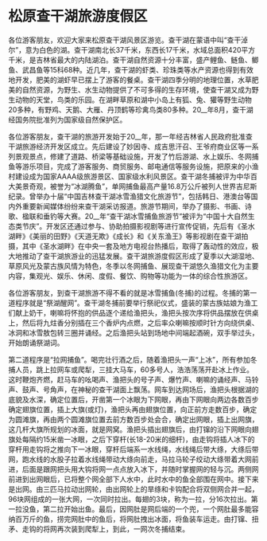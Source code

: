 # 松原查干湖旅游度假区  
各位游客朋友，欢迎大家来松原查干湖风景区游览。查干湖在蒙语中叫“查干淖尔”，意为白色的湖。查干湖南北长37千米，东西长17千米，水域总面积420平方千米，是吉林省最大的内陆湖泊。查干湖自然资源十分丰富，盛产鲤鱼、鲢鱼、鲫鱼、武昌鱼等15科68种。近几年，查干湖的虾类、珍珠类等水产资源也得到有效地开发，肥美的湖虾早已摆上了游客的餐桌。查干湖四季分明的地理位置，水草肥美的自然资源，为野生、水生动物提供了不可多得的生存环境，使查干湖又成为野生动物的天堂，鸟类的乐园。在湖畔草原和湖中小岛上有狐、兔、獾等野生动物20多种，有野鸡、天鹅、大雁、丹顶鹤等珍禽鸟类80多种。20__年8月，查干湖经国务院批准列为国家级自然保护区。  

各位游客朋友，查干湖的旅游开发始于20__年，那一年经吉林省人民政府批准查干湖旅游经济开发区成立。先后建设了妙因寺、成吉思汗召、王爷府商业区等一系列景观景点，修建了道路、桥梁等基础设施，开发了竹后游湖、水上娱乐、冬网捕鱼等游乐项目，完成了游客服务、商贸服务、邮电通信等服务设施，把原来的小渔村建设成为国家AAAA级旅游景区、国家级水利风景区。查干湖冬捕被评为中华百大美景奇观，被誉为“冰湖腾鱼”，单网捕鱼最高产量16.8万公斤被列人世界吉尼斯纪录。曾举办十届“中国吉林查干湖冰雪渔猎文化旅游节”，包括韩日、港澳台等国内外重要新闻媒体纷纷来查干湖采访报道。旅游节期间，举办了摄影、书画、诗歌、楹联和垂钓等大赛。20__年“查干湖冰雪捕鱼旅游节”被评为“中国十大自然生态类节庆”。开发区还通过参与、协助拍摄影视剧等进行宣传促销，先后有《圣水湖畔》《美丽的田野》《天道无欺》《成长》和《关东渔王》等影视剧在查干湖拍摄，其中《圣水湖畔》在中央一套及地方电视台热播后，取得了轰动性的效应，极大地推动了查干湖旅游业的迅猛发展。查干湖旅游度假区形成了夏季以大湖湿地、草原风光及蒙古族风情为特色，冬季以冬网捕鱼、展现查干湖悠久渔猎文化为主要内容，集观光、娱乐、休闲、度假、餐饮、购物等功能为一体的综合性旅游区。  

各位游客朋友，到查干湖旅游不得不看的就是冰雪捕鱼(冬捕)的过程。冬捕的第一道程序就是“祭湖醒网”。查干湖冬捕前要举行祭祀仪式，盛装的蒙古族姑娘为渔工们献上奶干，喇嘛将怀抱的供品逐个递给渔把头，渔把头按次序将供品摆放在供桌上，然后将九炷香分别插在三个香炉内点燃，之后率众喇嘛按顺时针方向绕供桌、冰洞和冰雪敖包转三圈并诵经。之后渔把头站到场地中间端起酒碗，双手举过头，开始朗诵祭湖词。  

第二道程序是“拉网捕鱼”。喝完壮行酒之后，随着渔把头一声“上冰”，所有参加冬捕人员，跳上拉网车或爬犁，三挂大马车，60多号人，浩浩荡荡开赴冰上作业。这时鞭炮齐燃，赶马车的吆喝声、渔把头的号子声、爆竹声、喇嘛的诵经声、马铃声、鼓声、号角声，在神秘的查干湖面上飘荡。网车到达网场后，渔把头根据湖的底貌及水深，确定位置后，开凿第一个冰眼为下网眼，再由下网眼向两边各数百步确定翅旗位置，插上大旗(或灯)，渔把头再由翅旗位置，向正前方走数百步，确定为圆滩旗，再由两个圆滩旗位置去前方数百步处会合，确定出网眼，插上出网旗，这几杆大旗所规划的冰面，就是网窝。渔把头插出翅旗后，由打镩的沿下网眼向翅旗处每隔约15米凿一冰眼，之后下穿杆(长18-20米的细杆)，由走钩将插人冰下的穿杆用走钩将之推向下一冰眼，穿杆后端系一水线绳，水线绳后带大绦，大绦后带网，跑水线的水股子拉着水线绳带动大绦向前走，马拉马轮子绞动大绦带着大网前进，后面是跟网把头用大钩将网一点点放入冰下，并随时掌握网的轻与沉。两侧网前进到出网眼后，已将整个网全部下人水中，此时水中的鱼全部围在网中。接下来是出网。由三匹马拉动出网轮，由出网轮上的旱绦和卡钩配合将双侧网合并一起，96块网组成的一张大网，一次同时拉出。每翅的3块，称为一拉，分16次拉出。第一拉没鱼，第二拉开始出鱼。最后，因网肚是网后端的一个兜，一个网肚最多能容纳百万斤的鱼，捞完网肚中的鱼后，将网肚拽出冰面，将鱼装车运走。由打镩、扭矛、走钩的将网再次装到爬犁上，到此，一网次冬捕结束。  

